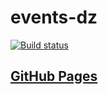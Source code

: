 # events-dz
[![Build status](https://ci.appveyor.com/api/projects/status/rnedc0j3r6xeakh3?svg=true)](https://ci.appveyor.com/project/pvova21/events-dz)
## [GitHub Pages](https://pvova21.github.io/events-dz/)